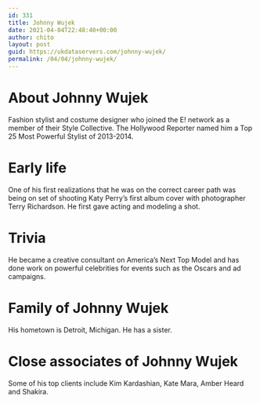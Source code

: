 ```yaml
---
id: 331
title: Johnny Wujek
date: 2021-04-04T22:48:40+00:00
author: chito
layout: post
guid: https://ukdataservers.com/johnny-wujek/
permalink: /04/04/johnny-wujek/
---
```




  
  
#  About Johnny Wujek
                  
                  
                  
Fashion stylist and costume designer who joined the E! network as a member of their Style Collective. The Hollywood Reporter named him a Top 25 Most Powerful Stylist of 2013-2014.
                  
                
                
                
# Early life
                  
                  
                  
One of his first realizations that he was on the correct career path was being on set of shooting Katy Perry&#8217;s first album cover with photographer Terry Richardson. He first gave acting and modeling a shot.
                  
                
                
                
# Trivia
                  
                  
                  
He became a creative consultant on America&#8217;s Next Top Model and has done work on powerful celebrities for events such as the Oscars and ad campaigns.
                  
                
                
                
# Family of Johnny Wujek
                  
                  
                  
His hometown is Detroit, Michigan. He has a sister.
                  
                
                
                
# Close associates of Johnny Wujek
                  
                  
                  
Some of his top clients include Kim Kardashian, Kate Mara, Amber Heard and Shakira.
                  
                
              
            
          
          
          
    
    
  
